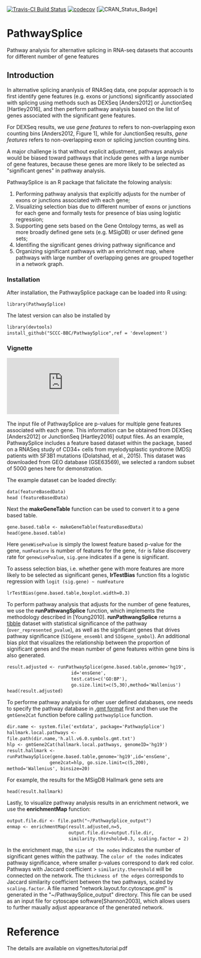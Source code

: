 [![Travis-CI Build Status](https://travis-ci.org/SCCC-BBC/PathwaySplice.svg?branch=master)](https://travis-ci.org/SCCC-BBC/PathwaySplice)
[![codecov](https://codecov.io/github/SCCC-BBC/PathwaySplice/coverage.svg?branch=master)](https://codecov.io/github/SCCC-BBC/PathwaySplice)
[![CRAN_Status_Badge](http://www.r-pkg.org/badges/version/PathwaySplice)]

# PathwaySplice
Pathway analysis for alternative splicing in RNA-seq datasets that accounts for different number of gene features

## Introduction

In alternative splicing ananlysis of RNASeq data, one popular approach is to first identify gene features (e.g. exons or junctions) significantly associated with splicing using methods such as DEXSeq [Anders2012] or JunctionSeq [Hartley2016], and then perform pathway analysis based on the list of genes associated with the significant gene features. 

For DEXSeq results, we use _gene features_ to refers to non-overlapping exon counting bins [Anders2012, Figure 1], while for JunctionSeq results, _gene features_ refers to non-overlapping exon or splicing junction counting bins. 

A major challenge is that without explicit adjustment, pathways analysis would be biased toward pathways that include genes with a large number of gene features, because these genes are more likely to be selected as "significant genes" in pathway analysis.  

PathwaySplice is an R package that falicitate the folowing analysis: 

1. Performing pathway analysis that explicitly adjusts for the number of exons or junctions associated with each gene; 
2. Visualizing selection bias due to different number of exons or junctions for each gene and formally tests for presence of bias using logistic regression; 
3. Supporting gene sets based on the Gene Ontology terms, as well as more broadly defined gene sets (e.g. MSigDB) or user defined gene sets; 
4. Identifing the significant genes driving pathway significance and 
5. Organizing significant pathways with an enrichment map, where pathways with large number of overlapping genes are grouped together in a network graph.


### Installation

After installation, the PathwaySplice package can be loaded into R using:
```{r eval=TRUE, message=FALSE, warning=FALSE, results='hide'}
library(PathwaySplice)
```

The latest version can also be installed by 
```{r eval=FALSE, message=FALSE, warning=FALSE, results='hide'}
library(devtools)
install_github("SCCC-BBC/PathwaySplice",ref = 'development')
```

### Vignette

![alt text](https://github.com/SCCC-BBC/PathwaySplice/blob/master/tutorial.pdf)

The input file of PathwaySplice are p-values for multiple gene features associated with each gene. This information can be obtained from DEXSeq [Anders2012] or JunctionSeq [Hartley2016] output files. As an example, PathwaySplice includes a feature based dataset within the package, based on a RNASeq study of CD34+ cells from myelodysplastic syndrome (MDS) patients with SF3B1 mutations (Dolatshad, et al., 2015). This dataset was downloaded from GEO database (GSE63569), we selected a random subset of 5000 genes here for demonstration. 

The example dataset can be loaded directly:
```{r eval=TRUE, warning=FALSE, message=FALSE, results='markup'}
data(featureBasedData)
head (featureBasedData)
```

Next the **makeGeneTable** function can be used to convert it to a gene based table. 
```{r eval=TRUE, message=FALSE, warning=FALSE, results='markup'}
gene.based.table <- makeGeneTable(featureBasedData)
head(gene.based.table)
```
Here `geneWisePvalue` is simply the lowest feature based p-value for the gene, `numFeature` is number of features for the gene, `fdr` is false discovery rate for `genewisePvalue`, `sig.gene` indicates if a gene is significant.  

To assess selection bias, i.e. whether gene with more features are more likely to be selected as significant genes, **lrTestBias** function fits a logistic regression with `logit (sig.gene) ~ numFeature`

```{r eval=TRUE, warning=FALSE, message=FALSE, results='markup', fig.height=5, fig.width=5}
lrTestBias(gene.based.table,boxplot.width=0.3)
```

To perform pathway analysis that adjusts for the number of gene features, we use the **runPathwangSplice** function, which implements the methodology described in [Young2010]. **runPathwangSplice** returns a   [tibble](https://cran.r-project.org/web/packages/tibble/vignettes/tibble.html) dataset  with statistical significance of the pathway (`over_represented_pvalue`), as well as the significant genes that drives pathway significance (`SIGgene_ensembl` and `SIGgene_symbol`). An additional bias plot that visualizes the relationship between the proportion of significant genes and the mean number of gene features within gene bins is also generated. 

```{r eval=TRUE,warning=FALSE,message=FALSE,results='markup'}
result.adjusted <- runPathwaySplice(gene.based.table,genome='hg19',
                        id='ensGene',
                        test.cats=c('GO:BP'),
                        go.size.limit=c(5,30),method='Wallenius')
head(result.adjusted)
```

To performe pathway analysis for other user defined databases, one needs to specify the pathway database in [.gmt format](http://software.broadinstitute.org/cancer/software/gsea/wiki/index.php/Data_formats) first and then use the `gmtGene2Cat` function before calling `pathwaySplice` function. 


```{r eval=TRUE, message=FALSE, warning=FALSE,results='hide',fig.show='hide'}
dir.name <- system.file('extdata', package='PathwaySplice')
hallmark.local.pathways <- file.path(dir.name,'h.all.v6.0.symbols.gmt.txt')
hlp <- gmtGene2Cat(hallmark.local.pathways, genomeID='hg19')
result.hallmark <- runPathwaySplice(gene.based.table,genome='hg19',id='ensGene',
                gene2cat=hlp, go.size.limit=c(5,200), method='Wallenius', binsize=20)
```                
For example, the results for the MSigDB Hallmark gene sets are
```{r eval=TRUE, message=FALSE, warning=FALSE}
head(result.hallmark)
```


Lastly, to visualize pathway analysis results in an enrichment network, we use the **enrichmentMap** function:

```{r eval=TRUE, warning=FALSE,message=FALSE,results ='markup', fig.align='center', fig.height=6, fig.width=6}
output.file.dir <- file.path("~/PathwaySplice_output")
enmap <- enrichmentMap(result.adjusted,n=5,
                       output.file.dir=output.file.dir,
                       similarity.threshold=0.3, scaling.factor = 2)
```

In the enrichment map, the `size of the nodes` indicates the number of significant genes within the pathway. The `color of the nodes` indicates pathway significance, where smaller p-values correspond to dark red color. Pathways with Jaccard coefficient > `similarity.thereshold` will be connected on the network. The `thickness of the edges` corresponds to Jaccard similarity coefficient between the two pathways, scaled by `scaling.factor`. A file named "network.layout.for.cytoscape.gml" is generated in the "~/PathwaySplice_output" directory. This file can be used as an input file for cytoscape software[Shannon2003], which allows users to further maually adjust appearance of the generated network. 

# Reference
The details are available on vignettes/tutorial.pdf
<!-- Usage: rmarkdown::render("vignettes/tutorial.Rmd", output_format="all") --> 
<!-- Usage: rmarkdown::render("vignettes/tutorial.Rmd", output_format="all",encoding="utf8")(on windows) -->
